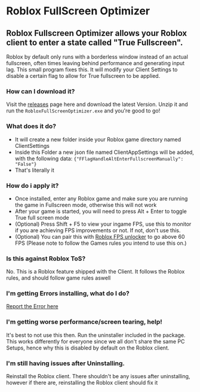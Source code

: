 # Roblox FullScreen Optimizer

## Roblox Fullscreen Optimizer allows your Roblox client to enter a state called "True Fullscreen". 
Roblox by default only runs with a borderless window instead of an actual fullscreen, often times leaving behind performance and generating input lag. This small program fixes this. It will modify your Client Settings to disable a certain flag to allow for True fullscreen to be applied.

### How can I download it?
Visit the [releases](https://github.com/KEA12/RobloxFullScreenOptimizer/releases) page here and download the latest Version. Unzip it and run the `RobloxFullScreenOptimizer.exe` and you're good to go!

### What does it do?
- It will create a new folder inside your Roblox game directory named ClientSettings
- Inside this Folder a new json file named ClientAppSettings will be added, with the following data: `{"FFlagHandleAltEnterFullscreenManually": "False"}`
- That's literally it

### How do i apply it?
- Once installed, enter any Roblox game and make sure you are running the game in Fullscreen mode, otherwise this will not work
- After your game is started, you will need to press Alt + Enter to toggle True full screen mode
- (Optional) Press Shift + F5 to view your ingame FPS, use this to monitor if you are achieving FPS improvements or not. If not, don't use this.
- (Optional) You can pair this with [Roblox FPS unlocker](https://github.com/axstin/rbxfpsunlocker/releases) to go above 60 FPS (Please note to follow the Games rules you intend to use this on.)

### Is this against Roblox ToS?
No. This is a Roblox feature shipped with the Client. It follows the Roblox rules, and should follow game rules aswell

### I'm getting Errors installing, what do I do?
[Report the Error here](https://github.com/KEA12/RobloxFullScreenOptimizer/issues)

### I'm getting worse performance/screen tearing, help!
It's best to not use this then. Run the uninstaller included in the package. This works differently for everyone since we all don't share the same PC Setups, hence why this is disabled by default on the Roblox client. 

### I'm still having issues after Uninstalling.
Reinstall the Roblox client. There shouldn't be any issues after uninstalling, however if there are, reinstalling the Roblox client should fix it

